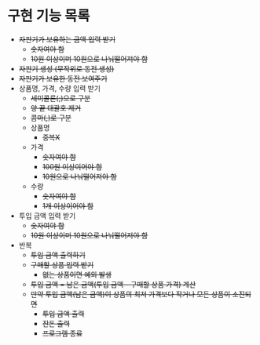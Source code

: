 # 구현 기능 목록

- ~~자판기가 보유하는 금액 입력 받기~~
    - ~~숫자여야 함~~
    - ~~10원 이상이며 10원으로 나눠떨어져야 함~~
- ~~자판기 생성 (무작위로 동전 생성)~~
- ~~자판기가 보유한 동전 보여주기~~
- 상품명, 가격, 수량 입력 받기
    - ~~세미콜론(;)으로 구분~~
    - ~~양 끝 대괄호 제거~~
    - ~~콤마(,)로 구분~~
    - 상품명
        - ~~중복X~~
    - 가격
        - ~~숫자여야 함~~
        - ~~100원 이상이어야 함~~
        - ~~10원으로 나눠떨어져야 함~~
    - 수량
        - ~~숫자여야 함~~
        - ~~1개 이상이어야 함~~
- 투입 금액 입력 받기
    - ~~숫자여야 함~~
    - ~~10원 이상이며 10원으로 나눠떨어져야 함~~
- 반복
    - ~~투입 금액 출력하기~~
    - ~~구매할 상품 입력 받기~~
        - ~~없는 상품이면 예외 발생~~
    - ~~투입 금액 = 남은 금액(투입 금액 - 구매할 상품 가격) 계산~~
    - ~~만약 투입 금액(남은 금액)이 상품의 최저 가격보다 작거나 모든 상품이 소진되면~~
        - ~~투입 금액 출력~~
        - ~~잔돈 출력~~
        - ~~프로그램 종료~~
